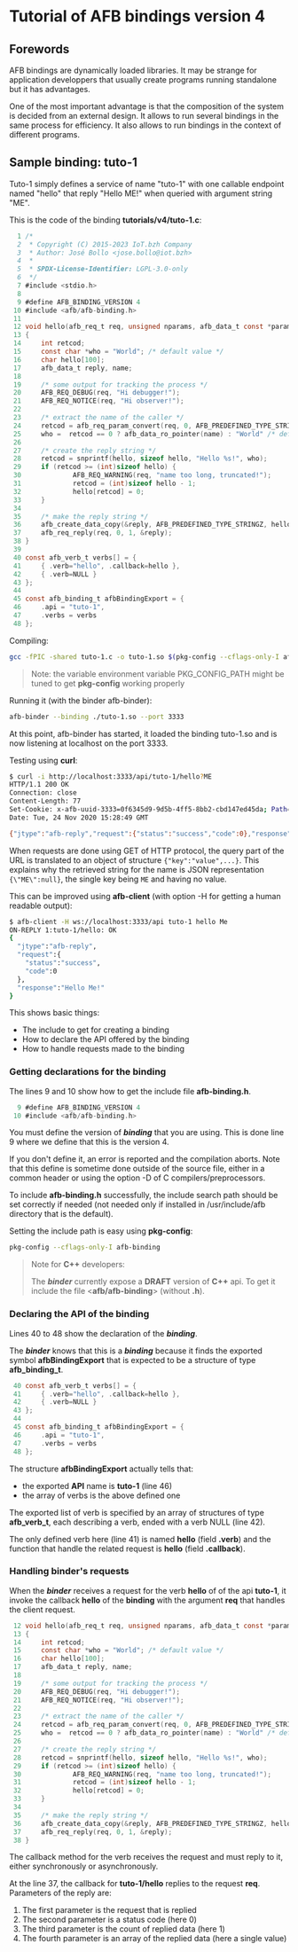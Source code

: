 # Tutorial of AFB bindings version 4

## Forewords

AFB bindings are dynamically loaded libraries. It may be strange
for application developpers that usually create programs running
standalone but it has advantages.

One of the most important advantage is that the composition of
the system is decided from an external design. It allows to run
several bindings in the same process for efficiency. It also
allows to run bindings in the context of different programs.

## Sample binding: tuto-1

Tuto-1 simply defines a service of name "tuto-1" with one
callable endpoint named "hello" that reply "Hello ME!" when
queried with argument string "ME".

This is the code of the binding **tutorials/v4/tuto-1.c**:

```C
  1 /*
  2  * Copyright (C) 2015-2023 IoT.bzh Company
  3  * Author: José Bollo <jose.bollo@iot.bzh>
  4  *
  5  * SPDX-License-Identifier: LGPL-3.0-only
  6  */
  7 #include <stdio.h>
  8
  9 #define AFB_BINDING_VERSION 4
 10 #include <afb/afb-binding.h>
 11
 12 void hello(afb_req_t req, unsigned nparams, afb_data_t const *params)
 13 {
 14     int retcod;
 15     const char *who = "World"; /* default value */
 16     char hello[100];
 17     afb_data_t reply, name;
 18
 19     /* some output for tracking the process */
 20     AFB_REQ_DEBUG(req, "Hi debugger!");
 21     AFB_REQ_NOTICE(req, "Hi observer!");
 22
 23     /* extract the name of the caller */
 24     retcod = afb_req_param_convert(req, 0, AFB_PREDEFINED_TYPE_STRINGZ, &name);
 25     who =  retcod == 0 ? afb_data_ro_pointer(name) : "World" /* default value */;
 26
 27     /* create the reply string */
 28     retcod = snprintf(hello, sizeof hello, "Hello %s!", who);
 29     if (retcod >= (int)sizeof hello) {
 30             AFB_REQ_WARNING(req, "name too long, truncated!");
 31             retcod = (int)sizeof hello - 1;
 32             hello[retcod] = 0;
 33     }
 34
 35     /* make the reply string */
 36     afb_create_data_copy(&reply, AFB_PREDEFINED_TYPE_STRINGZ, hello, (size_t)(retcod + 1 /*with last zero*/));
 37     afb_req_reply(req, 0, 1, &reply);
 38 }
 39
 40 const afb_verb_t verbs[] = {
 41     { .verb="hello", .callback=hello },
 42     { .verb=NULL }
 43 };
 44
 45 const afb_binding_t afbBindingExport = {
 46     .api = "tuto-1",
 47     .verbs = verbs
 48 };
```

Compiling:

```bash
gcc -fPIC -shared tuto-1.c -o tuto-1.so $(pkg-config --cflags-only-I afb-binding)
```

> Note: the variable environment variable PKG_CONFIG_PATH might be
> tuned to get **pkg-config** working properly

Running it (with the binder afb-binder):

```bash
afb-binder --binding ./tuto-1.so --port 3333
```

At this point, afb-binder has started, it loaded the binding tuto-1.so and is now
listening at localhost on the port 3333.

Testing using **curl**:

```bash
$ curl -i http://localhost:3333/api/tuto-1/hello?ME
HTTP/1.1 200 OK
Connection: close
Content-Length: 77
Set-Cookie: x-afb-uuid-3333=0f6345d9-9d5b-4ff5-8bb2-cbd147ed45da; Path=/api; Max-Age=32000000; HttpOnly
Date: Tue, 24 Nov 2020 15:28:49 GMT

{"jtype":"afb-reply","request":{"status":"success","code":0},"response":"Hello {\"ME\":null}!"}
```

When requests are done using GET of HTTP protocol, the query part
of the URL is translated to an object of structure `{"key":"value",...}`.
This explains why the retrieved string for the name is JSON
representation `{\"ME\":null}`, the single key being `ME` and having no value.

This can be improved using **afb-client** (with option -H for
getting a human readable output):

```bash
$ afb-client -H ws://localhost:3333/api tuto-1 hello Me
ON-REPLY 1:tuto-1/hello: OK
{
  "jtype":"afb-reply",
  "request":{
    "status":"success",
    "code":0
  },
  "response":"Hello Me!"
}
```

This shows basic things:

- The include to get for creating a binding
- How to declare the API offered by the binding
- How to handle requests made to the binding

### Getting declarations for the binding

The lines 9 and 10 show how to get the include file **afb-binding.h**.

```C
  9 #define AFB_BINDING_VERSION 4
 10 #include <afb/afb-binding.h>
```

You must define the version of ***binding*** that you are using.
This is done line 9 where we define that this is the version 4.

If you don't define it, an error is reported and the compilation aborts.
Note that this define is sometime done outside of the source file,
either in a common header or using the option -D of C compilers/preprocessors.

To include **afb-binding.h** successfully, the include search path
should be set correctly if needed (not needed only if installed in
/usr/include/afb directory that is the default).

Setting the include path is easy using **pkg-config**:

```bash
pkg-config --cflags-only-I afb-binding
```

> Note for **C++** developers:
>
> The ***binder*** currently expose a **DRAFT** version of **C++** api.
> To get it include the file <**afb/afb-binding**> (without **.h**).


### Declaring the API of the binding

Lines 40 to 48 show the declaration of the ***binding***.

The ***binder*** knows that this is a ***binding*** because
it finds the exported symbol **afbBindingExport** that is expected to be
a structure of type **afb_binding_t**.

```C
 40 const afb_verb_t verbs[] = {
 41     { .verb="hello", .callback=hello },
 42     { .verb=NULL }
 43 };
 44
 45 const afb_binding_t afbBindingExport = {
 46     .api = "tuto-1",
 47     .verbs = verbs
 48 };
```

The structure **afbBindingExport** actually tells that:

- the exported **API** name is **tuto-1** (line 46)
- the array of verbs is the above defined one

The exported list of verb is specified by an array of structures of
type **afb_verb_t**, each describing a verb, ended with a verb NULL (line 42).

The only defined verb here (line 41) is named **hello** (field **.verb**)
and the function that handle the related request is **hello**
(field **.callback**).

### Handling binder's requests

When the ***binder*** receives a request for the verb **hello** of
of the api **tuto-1**, it invoke the callback **hello** of the **binding**
with the argument **req** that handles the client request.

```C
 12 void hello(afb_req_t req, unsigned nparams, afb_data_t const *params)
 13 {
 14     int retcod;
 15     const char *who = "World"; /* default value */
 16     char hello[100];
 17     afb_data_t reply, name;
 18
 19     /* some output for tracking the process */
 20     AFB_REQ_DEBUG(req, "Hi debugger!");
 21     AFB_REQ_NOTICE(req, "Hi observer!");
 22
 23     /* extract the name of the caller */
 24     retcod = afb_req_param_convert(req, 0, AFB_PREDEFINED_TYPE_STRINGZ, &name);
 25     who =  retcod == 0 ? afb_data_ro_pointer(name) : "World" /* default value */;
 26
 27     /* create the reply string */
 28     retcod = snprintf(hello, sizeof hello, "Hello %s!", who);
 29     if (retcod >= (int)sizeof hello) {
 30             AFB_REQ_WARNING(req, "name too long, truncated!");
 31             retcod = (int)sizeof hello - 1;
 32             hello[retcod] = 0;
 33     }
 34
 35     /* make the reply string */
 36     afb_create_data_copy(&reply, AFB_PREDEFINED_TYPE_STRINGZ, hello, (size_t)(retcod + 1 /*with last zero*/));
 37     afb_req_reply(req, 0, 1, &reply);
 38 }
```

The callback method for the verb receives the request and must
reply to it, either synchronously or asynchronously.

At the line 37, the callback for **tuto-1/hello** replies to the request **req**.
Parameters of the reply are:

 1. The first parameter is the request that is replied
 2. The second parameter is a status code (here 0)
 3. The third parameter is the count of replied data (here 1)
 4. The fourth parameter is an array of the replied data (here a single value)
